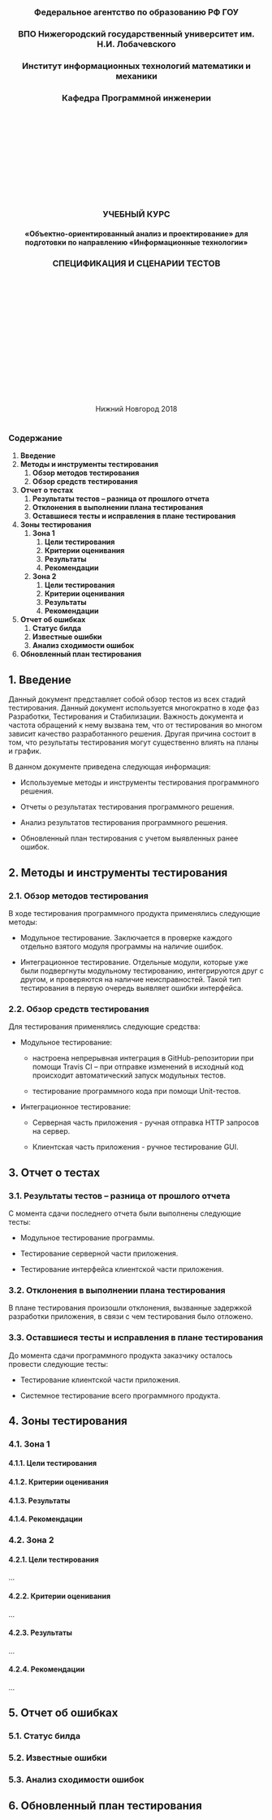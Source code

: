 ﻿<center>
    <h3 align="center"> Федеральное агентство по образованию РФ ГОУ </h3>
    <h3 align="center">ВПО Нижегородский государственный университет им. Н.И.    Лобачевского</h3>
    <h3 align="center">Институт информационных технологий математики и механики</h3>
    <h3 align="center">Кафедра Программной инженерии</h3>
<br>
<br>
<br>
<br>
<br>
<br>
<br>
<br>
<br>
<br>
    <h3 align="center"> УЧЕБНЫЙ КУРС </h3>
    <h4 align="center">«Объектно-ориентированный анализ и проектирование» для подготовки по направлению «Информационные технологии»</h4>
    <h3 align="center"> СПЕЦИФИКАЦИЯ И СЦЕНАРИИ ТЕСТОВ </h3>
<br>
<br>
<br>
<br>
<br>
<br>
<br>
<br>
<br>
<br>
<br>
<br>
<br>
<br>
    <p align="center">Нижний Новгород 2018</p>
</center>

#
### Содержание
1. __Введение__
2. __Методы и инструменты тестирования__
    1. __Обзор методов тестирования__
    2. __Обзор средств тестирования__
3. __Отчет о тестах__
    1. __Результаты тестов – разница от прошлого отчета__
    2. __Отклонения в выполнении плана тестирования__
    3. __Оставшиеся тесты и исправления в плане тестирования__
4. __Зоны тестирования__
    1. __Зона 1__
        1. __Цели тестирования__
        2. __Критерии оценивания__
        3. __Результаты__
        4. __Рекомендации__
    2. __Зона 2__
        1. __Цели тестирования__
        2. __Критерии оценивания__
        3. __Результаты__
        4. __Рекомендации__
5. __Отчет об ошибках__
    1. __Статус билда__
    2. __Известные ошибки__
    3. __Анализ сходимости ошибок__
6. __Обновленный план тестирования__

## 1. Введение
<!--
Данный документ представляет собой обзор тестов из всех стадий тестирования. Данный документ используется многократно в ходе фаз Разработки, Тестирования и Стабилизации. Важность документа и частота обращений к нему вызвана тем, что от тестирования во многом зависит качество разработанного решения. Другая причина состоит в том, что результаты тестирования могут существенно влиять на планы и график.
В секции «Введение» приводится обзор содержания документа.
Приведите здесь краткую аннотацию документа с указанием перечня и краткого содержания его основных разделов.
-->

Данный документ представляет собой обзор тестов из всех стадий тестирования. Данный документ используется многократно в ходе фаз Разработки, Тестирования и Стабилизации. Важность документа и частота обращений к нему вызвана тем, что от тестирования во многом зависит качество разработанного решения. Другая причина состоит в том, что результаты тестирования могут существенно влиять на планы и график.

В данном документе приведена следующая информация:

- Используемые методы и инструменты тестирования программного решения.

- Отчеты о результатах тестирования программного решения.

- Анализ результатов тестирования программного решения.

- Обновленный план тестирования с учетом выявленных ранее ошибок.

## 2. Методы и инструменты тестирования
<!--
Раздел содержит информацию о том, что было седлано в сравнении с планом тестирования. Приводятся сведения о том, что было выполнено, что нет с указанием причины. Также уточняются дополнительные мероприятия.
-->
### 2.1. Обзор методов тестирования
<!--
Приведите перечень примененных методов тестирования с их кратким описанием.
-->

В ходе тестирования программного продукта применялись следующие методы:

- Модульное тестирование. Заключается в проверке каждого отдельно взятого модуля программы на наличие ошибок.

- Интеграционное тестирование. Отдельные модули, которые уже были подвергнуты модульному тестированию, интегрируются друг с другом, и проверяются на наличие неисправностей. Такой тип тестирования в первую очередь выявляет ошибки интерфейса.

### 2.2. Обзор средств тестирования
<!--
Приведите перечень примененных средств тестирования (в соответствии с методами тестирования) с их кратким описанием.
-->

Для тестирования применялись следующие средства:

- Модульное тестирование:

	- настроена непрерывная интеграция в GitHub-репозитории при помощи Travis CI – при отправке изменений в исходный код происходит автоматический запуск модульных тестов.

	- тестирование программного кода при помощи Unit-тестов.

- Интеграционное тестирование:

	- Серверная часть приложения - ручная отправка HTTP запросов на сервер.
	
	- Клиентская часть приложения - ручное тестирование GUI.

## 3. Отчет о тестах
<!--
Данный раздел содержит следующую информацию:
•	какие тесты были выполнены со времени последнего отчета;
•	какие отклонения от плана тестирования были сделаны и почему;
•	какие тесты осталось выполнить;
•	какие изменения необходимо внести в план тестирования.
-->
### 3.1. Результаты тестов – разница от прошлого отчета
<!--
Приведите здесь результаты тестов, выполненных со времени предыдущего отчета.
-->

С момента сдачи последнего отчета были выполнены следующие тесты:

- Модульное тестирование программы.

- Тестирование серверной части приложения.

- Тестирование интерфейса клиентской части приложения.

### 3.2. Отклонения в выполнении плана тестирования
<!--
Приведите здесь отклонения от плана тестирования. Охарактеризуйте причины отклонений.
-->

В плане тестирования произошли отклонения, вызванные задержкой разработки приложения, в связи с чем тестирования было отложено.

### 3.3. Оставшиеся тесты и исправления в плане тестирования
<!--
Сформулируйте оставшиеся тесты и те изменения, которые необходимо сделать в плане тестирования.
-->

До момента сдачи программного продукта заказчику осталось провести следующие тесты:

- Тестирование клиентской части приложения.

- Системное тестирование всего программного продукта.

## 4. Зоны тестирования
<!--
Реализация решения рассматривается как набор самостоятельных участков кода – зон тестирования. В данном разделе необходимо указать результаты тестирования по выделенным ранее зонам.
-->
### 4.1. Зона 1
#### 4.1.1. Цели тестирования
<!--
Сформулируйте цель тестирования в Зоне 1.
-->
#### 4.1.2. Критерии оценивания
<!--
Сформулируйте критерии оценивания результатов тестирования в Зоне 1.
-->
#### 4.1.3. Результаты
<!--
Сформулируйте результаты тестирования в Зоне 1 (разработка нужной функциональности, наличие требуемых свойств...)
-->
#### 4.1.4. Рекомендации
<!--
Рекомендации по изменениям в реализации данной зоны.
-->
### 4.2. Зона 2
#### 4.2.1. Цели тестирования
...
#### 4.2.2. Критерии оценивания
...
#### 4.2.3. Результаты
...
#### 4.2.4. Рекомендации
...
## 5. Отчет об ошибках
<!--
Отчет об ошибках содержит информацию о том, какие ошибки были найдены в ходе тестирования. Наличие такой информации позволяет понять качество текущего билда и объем ресурсов, которые нужно потратить для его доводки.
-->
### 5.1. Статус билда
<!--
Укажите здесь выявленный статус билда (охарактеризуйте его стабильность), укажите на какой из вех процесса находится команда по данным тестеров.
-->
### 5.2. Известные ошибки
<!--
Укажите выявленные ошибки.
-->
### 5.3. Анализ сходимости ошибок
<!--
В данном разделе выполняется анализ текущего количества ошибок, количества вновь выявленных ошибок, количества устраненных ошибок.
В точке конвергенции (bug convergence) становится заметен существенный прогресс в устранении ошибок, то есть скорость устранения ошибок начинает превосходить скорость их обнаружения.

Точка конвергенции.
Источник: Модель процессов MSF. Белая книга, 2003, перевод eLine Software
Поскольку количество найденных, но не устраненных ошибок может колебаться даже после того, как оно начало убывать, конвергенция может рассматриваться скорее как тенденция, нежели как фиксированный момент во времени. Вслед за этой вехой количество активных ошибок должно продолжать убывать, вплоть до точки достижения нуля. Точка конвергенции дает проектной группе возможность понять, что процесс тестирования близится к концу.
Точка достижения нуля (zero-bug bounce) это момент, когда впервые все выявленные ошибки оказываются устраненными. Вслед за ней пики количества активных ошибок должны становиться все меньше, вплоть до полного угасания в момент, когда решение уже достаточно стабильно для выпуска первой версии кандидата.

Точка достижения нуля.
Источник: Модель процессов MSF. Белая книга, 2003, перевод eLine Software
Приведите здесь анализ перечисленных показателей.
-->
## 6. Обновленный план тестирования
<!--
Обобщите здесь обновления, которые необходимо внести в план тестирования.
-->
